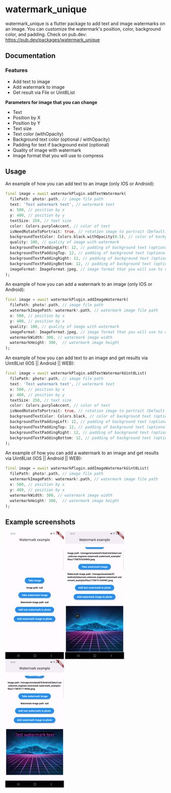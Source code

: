 # watermark_unique

watermark_unique is a flutter package to add text and image watermarks on an image. You can customize the watermark's position, color, background color, and padding.
Check on pub.dev: https://pub.dev/packages/watermark_unique

## Documentation
### Features

- Add text to image
- Add watermark to image
- Get result via File or Uint8List

**Parameters for image that you can change**

- Text
- Position by X
- Position by Y
- Text size
- Text color (withOpacity)
- Background text color (optional / withOpacity)
- Padding for text if background exist (optional)
- Quality of image with watermark
- Image format that you will use to compress

## Usage
An example of how you can add text to an image (only IOS or Android):
```dart
final image = await watermarkPlugin.addTextWatermark(
  filePath: photo!.path, // image file path
  text: 'Test watermark text', // watermark text
  x: 500, // position by x
  y: 400, // position by y
  textSize: 250, // text size
  color: Colors.purpleAccent, // color of text
  isNeedRotateToPortrait: true, // rotation image to portrait (Default: false) ONLY ANDROID
  backgroundTextColor: Colors.black.withOpacity(0.5), // color of background text (optional)
  quality: 100, // quality of image with watermark
  backgroundTextPaddingLeft: 12, // padding of background text (optional)
  backgroundTextPaddingTop: 12, // padding of background text (optional)
  backgroundTextPaddingRight: 12, // padding of background text (optional)
  backgroundTextPaddingBottom: 12, // padding of background text (optional)
  imageFormat: ImageFormat.jpeg, // image format that you will use to compress
);
```

An example of how you can add a watermark to an image (only IOS or Android):
```dart
final image = await watermarkPlugin.addImageWatermark(
  filePath: photo!.path, // image file path
  watermarkImagePath: watermark!.path, // watermark image file path
  x: 500, // position by x
  y: 400, // position by x
  quality: 100, // quality of image with watermark
  imageFormat: ImageFormat.jpeg, // image format that you will use to compress
  watermarkWidth: 300, // watermark image width
  watermarkHeight: 300,  // watermark image height
);
```

An example of how you can add text to an image and get results via Uint8List (IOS || Android || WEB):
```dart
final image = await watermarkPlugin.addTextWatermarkUint8List(
  filePath: photo!.path, // image file path
  text: 'Test watermark text', // watermark text
  x: 500, // position by x
  y: 400, // position by y
  textSize: 250, // text size
  color: Colors.purpleAccent, // color of text
  isNeedRotateToPortrait: true, // rotation image to portrait (Default: false) ONLY ANDROID
  backgroundTextColor: Colors.black, // color of background text (optional)
  backgroundTextPaddingLeft: 12, // padding of background text (optional)
  backgroundTextPaddingTop: 12, // padding of background text (optional)
  backgroundTextPaddingRight: 12, // padding of background text (optional)
  backgroundTextPaddingBottom: 12, // padding of background text (optional)
);
```

An example of how you can add a watermark to an image and get results via Uint8List (IOS || Android || WEB):
```dart
final image = await watermarkPlugin.addImageWatermarkUint8List(
  filePath: photo!.path, // image file path
  watermarkImagePath: watermark!.path, // watermark image file path
  x: 500, // position by x
  y: 400, // position by x
  watermarkWidth: 300, // watermark image width
  watermarkHeight: 300,  // watermark image height
);
```



## Example screenshots
<img src="https://github.com/engineer-unknown/watermark_unique/raw/main/android_example.png" height="400">
<img src="https://github.com/engineer-unknown/watermark_unique/raw/main/android_example_image_watermark.png" height="400">
<img src="https://github.com/engineer-unknown/watermark_unique/raw/main/android_example_text.png" height="400">